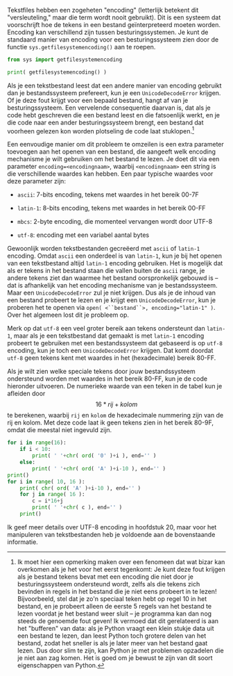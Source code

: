 Tekstfiles hebben een zogeheten "encoding" (letterlijk betekent dit
"versleuteling," maar die term wordt nooit gebruikt). Dit is een systeem
dat voorschrijft hoe de tekens in een bestand geïnterpreteerd moeten
worden. Encoding kan verschillend zijn tussen besturingssystemen. Je
kunt de standaard manier van encoding voor een besturingssysteem zien
door de functie `sys.getfilesystemencoding()` aan te roepen.

```python
from sys import getfilesystemencoding

print( getfilesystemencoding() )
```

Als je een tekstbestand leest dat een andere manier van encoding
gebruikt dan je bestandssysteem prefereert, kun je een
`UnicodeDecodeError` krijgen. Of je deze fout krijgt voor een bepaald
bestand, hangt af van je besturingssysteem. Een vervelende consequentie
daarvan is, dat als je code hebt geschreven die een bestand leest en die
fatsoenlijk werkt, en je die code naar een ander besturingssysteem
brengt, een bestand dat voorheen gelezen kon worden plotseling de code
laat stuklopen.[^20]

Een eenvoudige manier om dit probleem te omzeilen is een extra parameter
toevoegen aan het openen van een bestand, die aangeeft welk encoding
mechanisme je wilt gebruiken om het bestand te lezen. Je doet dit via
een parameter `encoding=<encodingnaam>`, waarbij `<encodingnaam>` een
string is die verschillende waardes kan hebben. Een paar typische
waardes voor deze parameter zijn:

-   `ascii`: 7-bits encoding, tekens met waardes in het bereik 00-7F

-   `latin-1`: 8-bits encoding, tekens met waardes in het bereik 00-FF

-   `mbcs`: 2-byte encoding, die momenteel vervangen wordt door UTF-8

-   `utf-8`: encoding met een variabel aantal bytes

Gewoonlijk worden tekstbestanden gecreëerd met `ascii` of `latin-1`
encoding. Omdat `ascii` een onderdeel is van `latin-1`, kun je bij het
openen van een tekstbestand altijd `latin-1` encoding gebruiken. Het is
mogelijk dat als er tekens in het bestand staan die vallen buiten de
`ascii` range, je andere tekens ziet dan waarmee het bestand
oorspronkelijk gebouwd is – dat is afhankelijk van het encoding
mechanisme van je bestandssysteem. Maar een `UnicodeDecodeError` zul je
niet krijgen. Dus als je de inhoud van een bestand probeert te lezen en
je krijgt een `UnicodeDecodeError`, kun je proberen het te openen via
`open( <``bestand``>, encoding="latin-1" )`. Over het algemeen lost dit
je probleem op.

Merk op dat `utf-8` een veel groter bereik aan tekens ondersteunt dan
`latin-1`, maar als je een tekstbestand dat gemaakt is met `latin-1`
encoding probeert te gebruiken met een bestandssysteem dat gebaseerd is
op `utf-8` encoding, kun je toch een `UnicodeDecodeError` krijgen. Dat
komt doordat `utf-8` geen tekens kent met waardes in het (hexadecimale)
bereik 80-FF.

Als je wilt zien welke speciale tekens door jouw bestandssysteem
ondersteund worden met waardes in het bereik 80-FF, kun je de code
hieronder uitvoeren. De numerieke waarde van een teken in de tabel kun
je afleiden door $$16*rij+kolom$$ te berekenen, waarbij `rij` en `kolom`
de hexadecimale nummering zijn van de rij en kolom. Met deze code laat
ik geen tekens zien in het bereik 80-9F, omdat die meestal niet ingevuld
zijn.

```python
for i in range(16):
    if i < 10:
        print( ' '+chr( ord( '0' )+i ), end='' )
    else:
        print( ' '+chr( ord( 'A' )+i-10 ), end='' )
print()
for i in range( 10, 16 ):
    print( chr( ord( 'A' )+i-10 ), end='' )
    for j in range( 16 ):
        c = i*16+j
        print( ' '+chr( c ), end='' )
    print()
```

Ik geef meer details over UTF-8 encoding in hoofdstuk
20,
maar voor het manipuleren van tekstbestanden heb je voldoende aan de
bovenstaande informatie.

[^20]: Ik moet hier een opmerking maken over een fenomeen dat wat bizar
    kan overkomen als je het voor het eerst tegenkomt: Je kunt deze fout
    krijgen als je bestand tekens bevat met een encoding die niet door
    je besturingssysteem ondersteund wordt, zelfs als die tekens zich
    bevinden in regels in het bestand die je niet eens probeert in te
    lezen! Bijvoorbeeld, stel dat je zo'n speciaal teken hebt op regel
    10 in het bestand, en je probeert alleen de eerste 5 regels van het
    bestand te lezen voordat je het bestand weer sluit – je programma
    kan dan nog steeds de genoemde fout geven! Ik vermoed dat dit
    gerelateerd is aan het "bufferen" van data: als je Python vraagt een
    klein stukje data uit een bestand te lezen, dan leest Python toch
    grotere delen van het bestand, zodat het sneller is als je later
    meer van het bestand gaat lezen. Dus door slim te zijn, kan Python
    je met problemen opzadelen die je niet aan zag komen. Het is goed om
    je bewust te zijn van dit soort eigenschappen van Python.

